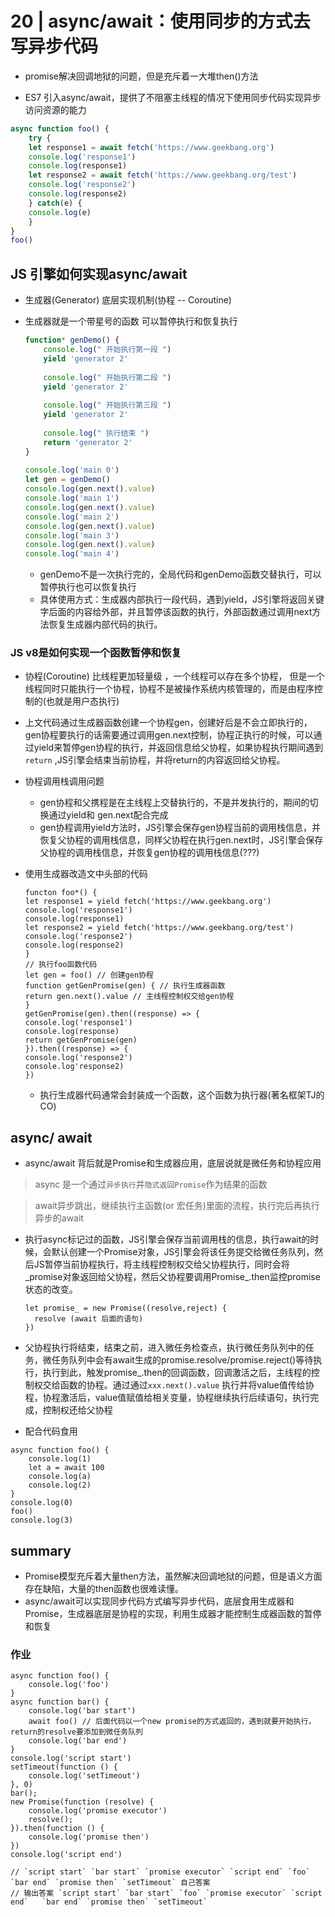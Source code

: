 # 20 | async/await：使用同步的方式去写异步代码



- promise解决回调地狱的问题，但是充斥着一大堆then()方法

- ES7 引入async/await，提供了不阻塞主线程的情况下使用同步代码实现异步访问资源的能力

```js
async function foo() {
	try {
	let response1 = await fetch('https://www.geekbang.org')
	console.log('response1')
	console.log(response1)
	let response2 = await fetch('https://www.geekbang.org/test')
	console.log('response2')
	console.log(response2)
	} catch(e) {
	console.log(e)
	}
}
foo()
```

##  JS 引擎如何实现async/await

- 生成器(Generator)  底层实现机制(协程 -- Coroutine)

- 生成器就是一个带星号的函数 可以暂停执行和恢复执行

  

  ```js
  function* genDemo() {
      console.log(" 开始执行第一段 ")
      yield 'generator 2'
   
      console.log(" 开始执行第二段 ")
      yield 'generator 2'
   
      console.log(" 开始执行第三段 ")
      yield 'generator 2'
   
      console.log(" 执行结束 ")
      return 'generator 2'
  }
   
  console.log('main 0')
  let gen = genDemo()
  console.log(gen.next().value)
  console.log('main 1')
  console.log(gen.next().value)
  console.log('main 2')
  console.log(gen.next().value)
  console.log('main 3')
  console.log(gen.next().value)
  console.log('main 4')
  ```

  - genDemo不是一次执行完的，全局代码和genDemo函数交替执行，可以暂停执行也可以恢复执行
  - 具体使用方式：生成器内部执行一段代码，遇到yield，JS引擎将返回关键字后面的内容给外部，并且暂停该函数的执行，外部函数通过调用next方法恢复生成器内部代码的执行。

### JS v8是如何实现一个函数暂停和恢复

- 协程(Coroutine) 比线程更加轻量级 ，一个线程可以存在多个协程， 但是一个线程同时只能执行一个协程，协程不是被操作系统内核管理的，而是由程序控制的(也就是用户态执行)

- 上文代码通过生成器函数创建一个协程gen，创建好后是不会立即执行的，gen协程要执行的话需要通过调用gen.next控制，协程正执行的时候，可以通过yield来暂停gen协程的执行，并返回信息给父协程，如果协程执行期间遇到`return` ,JS引擎会结束当前协程，并将return的内容返回给父协程。
- 协程调用栈调用问题
  - gen协程和父携程是在主线程上交替执行的，不是并发执行的，期间的切换通过yield和 gen.next配合完成
  - gen协程调用yield方法时，JS引擎会保存gen协程当前的调用栈信息，并恢复父协程的调用栈信息，同样父协程在执行gen.next时，JS引擎会保存父协程的调用栈信息，并恢复gen协程的调用栈信息(???)

- 使用生成器改造文中头部的代码

  ```
  functon foo*() {
  let response1 = yield fetch('https://www.geekbang.org')
  console.log('response1')
  console.log(response1)
  let response2 = yield fetch('https://www.geekbang.org/test')
  console.log('response2')
  console.log(response2)
  }
  // 执行foo函数代码
  let gen = foo() // 创建gen协程
  function getGenPromise(gen) { // 执行生成器函数
  return gen.next().value // 主线程控制权交给gen协程
  }
  getGenPromise(gen).then((response) => {
  console.log('response1')
  console.log(response)
  return getGenPromise(gen)
  }).then((response) => {
  console.log('response2')
  console.log'response2)
  })
  ```

  - 执行生成器代码通常会封装成一个函数，这个函数为执行器(著名框架TJ的CO)



## async/ await

- async/await 背后就是Promise和生成器应用，底层说就是微任务和协程应用

> async 是一个通过`异步执行`并`隐式返回Promise`作为结果的函数

> await异步跳出，继续执行主函数(or 宏任务)里面的流程，执行完后再执行异步的await

- 执行async标记过的函数，JS引擎会保存当前调用栈的信息，执行await的时候，会默认创建一个Promise对象，JS引擎会将该任务提交给微任务队列，然后JS暂停当前协程执行，将主线程控制权交给父协程执行，同时会将_promise对象返回给父协程，然后父协程要调用Promise_.then监控promise状态的改变。

  ```
  let promise_ = new Promise((resolve,reject) {
  	resolve (await 后面的语句)
  })
  ```

  

- 父协程执行将结束，结束之前，进入微任务检查点，执行微任务队列中的任务，微任务队列中会有await生成的promise.resolve/promise.reject()等待执行，执行到此，触发promise_.then的回调函数，回调激活之后，主线程的控制权交给函数的协程。通过通过`xxx.next().value` 执行并将value值传给协程，协程激活后，value值赋值给相关变量，协程继续执行后续语句，执行完成，控制权还给父协程

- 配合代码食用

```
async function foo() {
    console.log(1)
    let a = await 100
    console.log(a)
    console.log(2)
}
console.log(0)
foo()
console.log(3)
```

## summary

- Promise模型充斥着大量then方法，虽然解决回调地狱的问题，但是语义方面存在缺陷，大量的then函数也很难读懂。
- async/await可以实现同步代码方式编写异步代码，底层食用生成器和Promise，生成器底层是协程的实现，利用生成器才能控制生成器函数的暂停和恢复

### 作业

```
async function foo() {
    console.log('foo')
}
async function bar() {
    console.log('bar start')
    await foo() // 后面代码以一个new promise的方式返回的，遇到就要开始执行，return的resolve要添加到微任务队列
    console.log('bar end')
}
console.log('script start')
setTimeout(function () {
    console.log('setTimeout')
}, 0)
bar();
new Promise(function (resolve) {
    console.log('promise executor')
    resolve();
}).then(function () {
    console.log('promise then')
})
console.log('script end')

// `script start` `bar start` `promise executor` `script end` `foo`  `bar end` `promise then` `setTimeout` 自己答案
// 输出答案 `script start` `bar start` `foo` `promise executor` `script end`   `bar end` `promise then` `setTimeout`
```

